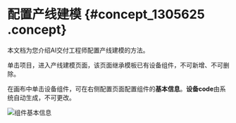 # 配置产线建模 {#concept_1305625 .concept}

本文档为您介绍AI交付工程师配置产线建模的方法。

单击项目，进入产线建模页面，该页面继承模板已有设备组件，不可新增、不可删除。

在画布中单击设备组件，可在右侧配置页面配置组件的**基本信息**。**设备code**由系统自动生成，不可更改。

![组件基本信息](http://static-aliyun-doc.oss-cn-hangzhou.aliyuncs.com/assets/img/1040935/156706568052682_zh-CN.png)

